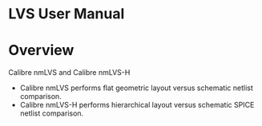 # LVS User Manual
# Overview  
Calibre nmLVS and Calibre nmLVS-H
- Calibre nmLVS performs flat geometric layout versus schematic netlist comparison.
- Calibre nmLVS-H performs hierarchical layout versus schematic SPICE netlist comparison. 




